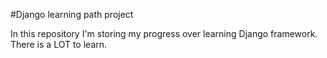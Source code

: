 #Django learning path project

In this repository I'm storing my progress over learning Django framework. <br>
There is a LOT to learn.